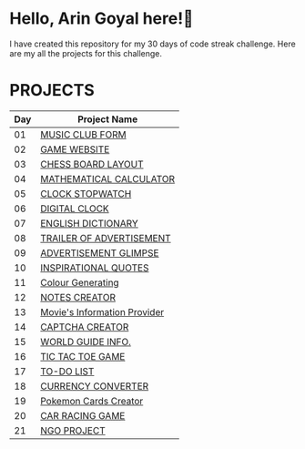 # Hello, Arin Goyal here!👋
I have created this repository for my 30 days of code streak challenge. Here are my all the projects for this challenge.
# PROJECTS
|Day|Project Name|
|-----|----------------|
|01|[MUSIC CLUB FORM](https://effulgent-macaron-3f0590.netlify.app/)|
|02|[GAME WEBSITE](https://pymonstergaming.netlify.app/)|
|03|[CHESS BOARD LAYOUT](https://poetic-blini-08236a.netlify.app/)|
|04|[MATHEMATICAL CALCULATOR](https://funcalculator.netlify.app/)|
|05|[CLOCK STOPWATCH](https://clockstopwatch.netlify.app/)|
|06|[DIGITAL CLOCK](https://arindigitalclock.netlify.app/)|
|07|[ENGLISH DICTIONARY](https://dictionaryenglish.netlify.app/)|
|08|[TRAILER OF ADVERTISEMENT](https://advtrailer.netlify.app/)|
|09|[ADVERTISEMENT GLIMPSE](https://trailer2.netlify.app/)|
|10|[INSPIRATIONAL QUOTES](https://quotesmotivational.netlify.app/)|
|11|[Colour Generating](https://arincolourgenerator.netlify.app/)|
|12|[NOTES CREATOR](https://stikynotescreator.netlify.app/)|
|13|[Movie's Information Provider](https://arinmovieinfo.netlify.app/)|
|14|[CAPTCHA CREATOR](https://capturacreator.netlify.app/)|
|15|[WORLD GUIDE INFO.](https://arinsworldguide.netlify.app/)|
|16|[TIC TAC TOE GAME](https://arinstictactoegame.netlify.app/)|
|17|[TO-DO LIST](https://arinstodolist.netlify.app/)|
|18|[CURRENCY CONVERTER](https://arinscurrencyconverter.netlify.app/)|
|19|[Pokemon Cards Creator](https://arinspokemoncards.netlify.app/)|
|20|[CAR RACING GAME](https://arinscarracinggame.netlify.app/)|
|21|[NGO PROJECT](https://vansh09122003.github.io/Women-Empowerment-Advertisment/)|